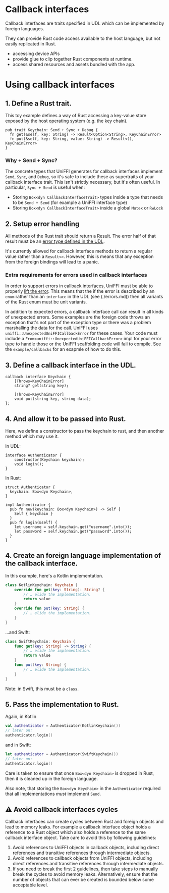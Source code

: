 # Callback interfaces

Callback interfaces are traits specified in UDL which can be implemented by foreign languages.

They can provide Rust code access available to the host language, but not easily replicated
in Rust.

 * accessing device APIs
 * provide glue to clip together Rust components at runtime.
 * access shared resources and assets bundled with the app.

# Using callback interfaces

## 1. Define a Rust trait.

This toy example defines a way of Rust accessing a key-value store exposed
by the host operating system (e.g. the key chain).

```rust,no_run
pub trait Keychain: Send + Sync + Debug {
  fn get(&self, key: String) -> Result<Option<String>, KeyChainError>
  fn put(&self, key: String, value: String) -> Result<(), KeyChainError>
}
```

### Why + Send + Sync?

The concrete types that UniFFI generates for callback interfaces implement `Send`, `Sync`, and `Debug`, so it's safe to
include these as supertraits of your callback interface trait.  This isn't strictly necessary, but it's often useful.  In
particular, `Sync + Send` is useful when:
  - Storing `Box<dyn CallbackInterfaceTrait>` types inside a type that needs to be `Send + Send` (for example a UniFFI
    interface type)
  - Storing `Box<dyn CallbackInterfaceTrait>` inside a global `Mutex` or `RwLock`


## 2. Setup error handling

All methods of the Rust trait should return a Result.  The error half of that result must
be an [error type defined in the UDL](./errors.md).

It's currently allowed for callback interface methods to return a regular value
rather than a `Result<>`.  However, this is means that any exception from the
foreign bindings will lead to a panic.

### Extra requirements for errors used in callback interfaces

In order to support errors in callback interfaces, UniFFI must be able to
properly [lift the error](../internals/lifting_and_lowering.md).  This means
that the if the error is described by an `enum` rather than an `interface` in
the UDL (see (./errors.md)) then all variants of the Rust enum must be unit variants.

In addition to expected errors, a callback interface call can result in all kinds of
unexpected errors.  Some examples are the foreign code throws an exception that's not part
of the exception type or there was a problem marshalling the data for the call.  UniFFI
uses `uniffi::UnexpectedUniFFICallbackError` for these cases.  Your code must include a
`From<uniffi::UnexpectedUniFFICallbackError>` impl for your error type to handle those or
the UniFFI scaffolding code will fail to compile.  See the `example/callbacks` for an
exapmle of how to do this.

## 3. Define a callback interface in the UDL.

```webidl
callback interface Keychain {
    [Throws=KeyChainError]
    string? get(string key);

    [Throws=KeyChainError]
    void put(string key, string data);
};
```

## 4. And allow it to be passed into Rust.

Here, we define a constructor to pass the keychain to rust, and then another method
which may use it.

In UDL:

```webidl
interface Authenticator {
    constructor(Keychain keychain);
    void login();
}
```

In Rust:

```rust,no_run
struct Authenticator {
  keychain: Box<dyn Keychain>,
}

impl Authenticator {
  pub fn new(keychain: Box<dyn Keychain>) -> Self {
    Self { keychain }
  }
  pub fn login(&self) {
    let username = self.keychain.get("username".into());
    let password = self.keychain.get("password".into());
  }
}
```

## 4. Create an foreign language implementation of the callback interface.

In this example, here's a Kotlin implementation.

```kotlin
class KotlinKeychain: Keychain {
    override fun get(key: String): String? {
        // … elide the implementation.
        return value
    }
    override fun put(key: String) {
        // … elide the implementation.
    }
}
```

…and Swift:

```swift
class SwiftKeychain: Keychain {
    func get(key: String) -> String? {
        // … elide the implementation.
        return value
    }
    func put(key: String) {
        // … elide the implementation.
    }
}
```

Note: in Swift, this must be a `class`.

## 5. Pass the implementation to Rust.

Again, in Kotlin

```kt
val authenticator = Authenticator(KotlinKeychain())
// later on:
authenticator.login()
```

and in Swift:

```swift
let authenticator = Authenticator(SwiftKeychain())
// later on:
authenticator.login()
```

Care is taken to ensure that once `Box<dyn Keychain>` is dropped in Rust, then it is cleaned up in the foreign language.

Also note, that storing the `Box<dyn Keychain>` in the `Authenticator` required that all implementations
*must* implement `Send`.

## ⚠️  Avoid callback interfaces cycles

Callback interfaces can create cycles between Rust and foreign objects and lead to memory leaks.  For example a callback
interface object holds a reference to a Rust object which also holds a reference to the same callback interface object.
Take care to avoid this by following guidelines:

1. Avoid references to UniFFI objects in callback objects, including direct references and transitive
   references through intermediate objects.
2. Avoid references to callback objects from UniFFI objects, including direct references and transitive
   references through intermediate objects.
3. If you need to break the first 2 guidelines, then take steps to manually break the cycles to avoid memory leaks.
   Alternatively, ensure that the number of objects that can ever be created is bounded below some acceptable level.
